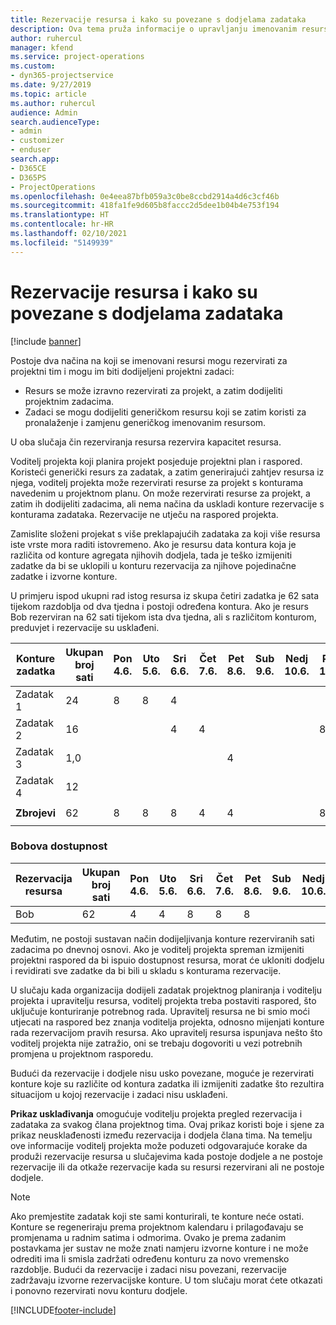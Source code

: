 ```yaml
---
title: Rezervacije resursa i kako su povezane s dodjelama zadataka
description: Ova tema pruža informacije o upravljanju imenovanim resursima, rezervacijama resursa i dodjelama zadataka te načinu na koji su međusobno povezani.
author: ruhercul
manager: kfend
ms.service: project-operations
ms.custom:
- dyn365-projectservice
ms.date: 9/27/2019
ms.topic: article
ms.author: ruhercul
audience: Admin
search.audienceType:
- admin
- customizer
- enduser
search.app:
- D365CE
- D365PS
- ProjectOperations
ms.openlocfilehash: 0e4eea87bfb059a3c0be8ccbd2914a4d6c3cf46b
ms.sourcegitcommit: 418fa1fe9d605b8faccc2d5dee1b04b4e753f194
ms.translationtype: HT
ms.contentlocale: hr-HR
ms.lasthandoff: 02/10/2021
ms.locfileid: "5149939"
---
```

# <a name="resource-bookings-and-how-they-relate-to-task-assignments"></a>Rezervacije resursa i kako su povezane s dodjelama zadataka

[!include [banner](../includes/psa-now-project-operations.md)]

Postoje dva načina na koji se imenovani resursi mogu rezervirati za projektni tim i mogu im biti dodijeljeni projektni zadaci:

- Resurs se može izravno rezervirati za projekt, a zatim dodijeliti projektnim zadacima.
- Zadaci se mogu dodijeliti generičkom resursu koji se zatim koristi za pronalaženje i zamjenu generičkog imenovanim resursom. 

U oba slučaja čin rezerviranja resursa rezervira kapacitet resursa.

Voditelj projekta koji planira projekt posjeduje projektni plan i raspored. Koristeći generički resurs za zadatak, a zatim generirajući zahtjev resursa iz njega, voditelj projekta može rezervirati resurse za projekt s konturama navedenim u projektnom planu. On može rezervirati resurse za projekt, a zatim ih dodijeliti zadacima, ali nema načina da uskladi konture rezervacije s konturama zadataka. Rezervacije ne utječu na raspored projekta.

Zamislite složeni projekat s više preklapajućih zadataka za koji više resursa iste vrste mora raditi istovremeno. Ako je resursu data kontura koja je različita od konture agregata njihovih dodjela, tada je teško izmijeniti zadatke da bi se uklopili u konturu rezervacija za njihove pojedinačne zadatke i izvorne konture.

U primjeru ispod ukupni rad istog resursa iz skupa četiri zadatka je 62 sata tijekom razdoblja od dva tjedna i postoji određena kontura. Ako je resurs Bob rezerviran na 62 sati tijekom ista dva tjedna, ali s različitom konturom, preduvjet i rezervacije su usklađeni.

| **Konture zadatka**    | **Ukupan broj sati** | Pon 4.6. | Uto 5.6. | Sri 6.6. | Čet 7.6. | Pet 8.6. | Sub 9.6. | Nedj 10.6. | Pon 11.6. | Uto 12.6. | Sri 13.6. | Čet 14.6. | Pet 15.6. |
|----------------------|-----------------|--------|--------|--------|--------|--------|--------|---------|---------|---------|---------|---------|---------|
| Zadatak 1               | 24              | 8      | 8      | 4      |        |        |        |         |         |         | 4       |         |         |
| Zadatak 2               | 16              |        |        | 4      | 4      |        |        |         | 8       |         |         |         |         |
| Zadatak 3               | 1,0              |        |        |        |        | 4      |        |         |         | 4       |         | 2       |         |
| Zadatak 4               | 12              |        |        |        |        |        |        |         |         |         | 4       |         | 8       |
|                      |                 |        |        |        |        |        |        |         |         |         |         |         |         |
| **Zbrojevi**           | 62              | 8      | 8      | 8      | 4      | 4      |        |         | 8       | 4       | 8       | 2       | 8       |
|                      |                 |        |        |        |        |        |        |         |         |         |         |

### <a name="bobs-availability"></a>Bobova dostupnost
| **Rezervacija   resursa** | **Ukupan broj sati** | Pon 4.6. | Uto 5.6. | Sri 6.6. | Čet 7.6. | Pet 8.6. | Sub 9.6. | Nedj 10.6. | Pon 11.6. | Uto 12.6. | Sri 13.6. | Čet 14.6. | Pet 15.6. |
|------------------------|-----------------|--------|--------|--------|--------|--------|--------|---------|---------|---------|---------|---------|---------|
| Bob                    | 62              | 4      | 4      | 8      | 8      | 8      |        |         | 4       | 4       | 8       | 8       | 6       |

Međutim, ne postoji sustavan način dodijeljivanja konture rezerviranih sati zadacima po dnevnoj osnovi. Ako je voditelj projekta spreman izmijeniti projektni raspored da bi ispuio dostupnost resursa, morat će ukloniti dodjelu i revidirati sve zadatke da bi bili u skladu s konturama rezervacije.

U slučaju kada organizacija dodijeli zadatak projektnog planiranja i voditelju projekta i upravitelju resursa, voditelj projekta treba postaviti raspored, što uključuje konturiranje potrebnog rada. Upravitelj resursa ne bi smio moći utjecati na raspored bez znanja voditelja projekta, odnosno mijenjati konture rada rezervacijom pravih resursa. Ako upravitelj resursa ispunjava nešto što voditelj projekta nije zatražio, oni se trebaju dogovoriti u vezi potrebnih promjena u projektnom rasporedu.

Budući da rezervacije i dodjele nisu usko povezane, moguće je rezervirati konture koje su različite od kontura zadatka ili izmijeniti zadatke što rezultira situacijom u kojoj rezervacije i zadaci nisu usklađeni.

**Prikaz usklađivanja** omogućuje voditelju projekta pregled rezervacija i zadataka za svakog člana projektnog tima. Ovaj prikaz koristi boje i sjene za prikaz neusklađenosti između rezervacija i dodjela člana tima. Na temelju ove informacije voditelj projekta može poduzeti odgovarajuće korake da produži rezervacije resursa u slučajevima kada postoje dodjele a ne postoje rezervacije ili da otkaže rezervacije kada su resursi rezervirani ali ne postoje dodjele.

> [!NOTE]
> Ako premjestite zadatak koji ste sami konturirali, te konture neće ostati. Konture se regeneriraju prema projektnom kalendaru i prilagođavaju se promjenama u radnim satima i odmorima. Ovako je prema zadanim postavkama jer sustav ne može znati namjeru izvorne konture i ne može odrediti ima li smisla zadržati određenu konturu za novo vremensko razdoblje. Budući da rezervacije i zadaci nisu povezani, rezervacije zadržavaju izvorne rezervacijske konture. U tom slučaju morat ćete otkazati i ponovno rezervirati novu konturu dodjele.



[!INCLUDE[footer-include](../includes/footer-banner.md)]